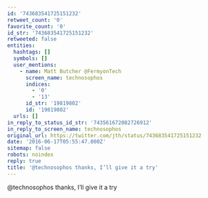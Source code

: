 ```yaml
---
id: '743683541725151232'
retweet_count: '0'
favorite_count: '0'
id_str: '743683541725151232'
retweeted: false
entities:
  hashtags: []
  symbols: []
  user_mentions:
    - name: Matt Butcher @FermyonTech
      screen_name: technosophos
      indices:
        - '0'
        - '13'
      id_str: '19819802'
      id: '19819802'
  urls: []
in_reply_to_status_id_str: '743561672082726912'
in_reply_to_screen_name: technosophos
original_url: https://twitter.com/jth/status/743683541725151232
date: '2016-06-17T05:55:47.000Z'
sitemap: false
robots: noindex
reply: true
title: '@technosophos thanks, I’ll give it a try'
---
```


@technosophos thanks, I’ll give it a try